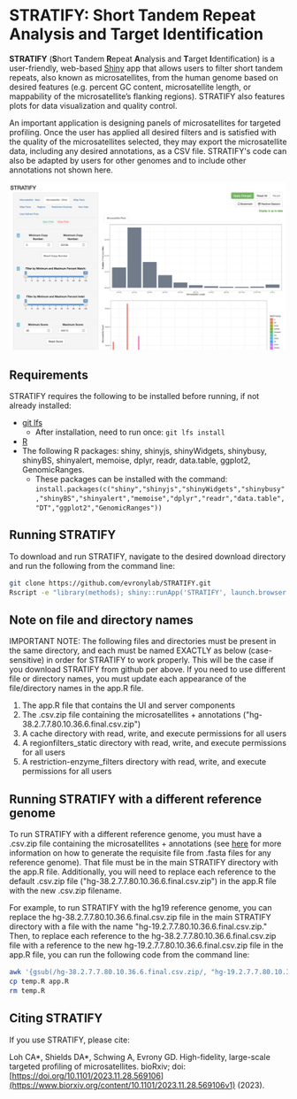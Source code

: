 # STRATIFY: Short Tandem Repeat Analysis and Target Identification
**STRATIFY** (**S**hort **T**andem **R**epeat **A**nalysis and **T**arget **I**dentification) is a user-friendly, web-based <a href="https://github.com/rstudio/shiny">Shiny</a> app that allows users to filter short tandem repeats, also known as microsatellites, from the human genome based on desired features (e.g. percent GC content, microsatellite length, or mappability of the microsatellite’s flanking regions). STRATIFY also features plots for data visualization and quality control. 
  
An important application is designing panels of microsatellites for targeted profiling. Once the user has applied all desired filters and is satisfied with the quality of the microsatellites selected, they may export the microsatellite data, including any desired annotations, as a CSV file. STRATIFY's code can also be adapted by users for other genomes and to include other annotations not shown here.

<picture>  <img alt="Screenshot" src="Screenshot.png" width="500"> </picture>

## Requirements
STRATIFY requires the following to be installed before running, if not already installed:

- <a href="https://docs.github.com/en/repositories/working-with-files/managing-large-files/installing-git-large-file-storage">git lfs</a>
  - After installation, need to run once: `git lfs install`
- <a href="https://www.r-project.org/">R</a>
- The following R packages: shiny, shinyjs, shinyWidgets, shinybusy, shinyBS, shinyalert, memoise, dplyr, readr, data.table, ggplot2, GenomicRanges.
  - These packages can be installed with the command: `install.packages(c("shiny","shinyjs","shinyWidgets","shinybusy","shinyBS","shinyalert","memoise","dplyr","readr","data.table","DT","ggplot2","GenomicRanges"))`

## Running STRATIFY
To download and run STRATIFY, navigate to the desired download directory and run the following from the command line:

```bash
git clone https://github.com/evronylab/STRATIFY.git
Rscript -e "library(methods); shiny::runApp('STRATIFY', launch.browser = TRUE)"
```

## Note on file and directory names
IMPORTANT NOTE: The following files and directories must be present in the same directory, and each must be named EXACTLY as below (case-sensitive) in order for STRATIFY to work properly. This will be the case if you download STRATIFY from github per above. If you need to use different file or directory names, you must update each appearance of the file/directory names in the app.R file.
<ol type= "1">
<li>The app.R file that contains the UI and server components</li>
<li>The .csv.zip file containing the microsatellites + annotations ("hg-38.2.7.7.80.10.36.6.final.csv.zip")</li>
<li>A cache directory with read, write, and execute permissions for all users</li>
<li>A regionfilters_static directory with read, write, and execute permissions for all users</li>
<li>A restriction-enzyme_filters directory with read, write, and execute permissions for all users</li>
</ol>

## Running STRATIFY with a different reference genome
To run STRATIFY with a different reference genome, you must have a .csv.zip file containing the microsatellites + annotations (see <a href="https://github.com/evronylab/usat_annotations_for_STRATIFY">here</a> for more information on how to generate the requisite file from .fasta files for any reference genome). That file must be in the main STRATIFY directory with the app.R file. Additionally, you will need to replace each reference to the default .csv.zip file ("hg-38.2.7.7.80.10.36.6.final.csv.zip") in the app.R file with the new .csv.zip filename. 

For example, to run STRATIFY with the hg19 reference genome, you can replace the hg-38.2.7.7.80.10.36.6.final.csv.zip file in the main STRATIFY directory with a file with the name "hg-19.2.7.7.80.10.36.6.final.csv.zip." Then, to replace each reference to the hg-38.2.7.7.80.10.36.6.final.csv.zip file with a reference to the new hg-19.2.7.7.80.10.36.6.final.csv.zip file in the app.R file, you can run the following code from the command line:

```bash
awk '{gsub(/hg-38.2.7.7.80.10.36.6.final.csv.zip/, "hg-19.2.7.7.80.10.36.6.final.csv.zip")}1' app.R > temp.R
cp temp.R app.R
rm temp.R
```

## Citing STRATIFY
<p>If you use STRATIFY, please cite:

Loh CA*, Shields DA*, Schwing A, Evrony GD. High-fidelity, large-scale targeted profiling of microsatellites. bioRxiv; doi: [https://doi.org/10.1101/2023.11.28.569106](https://www.biorxiv.org/content/10.1101/2023.11.28.569106v1) (2023).</p>
